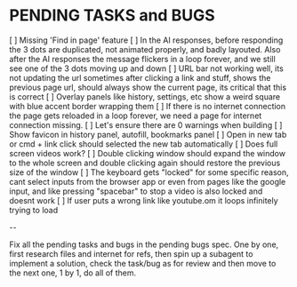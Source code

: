 # PENDING TASKS and BUGS

[ ] Missing 'Find in page' feature
[ ] In the AI responses, before responding the 3 dots are duplicated, not animated properly, and badly layouted. Also after the AI responses the message flickers in a loop forever, and we still see one of the 3 dots moving up and down
[ ] URL bar not working well, its not updating the url sometimes after clicking a link and stuff, shows the previous page url, should always show the current page, its critical that this is correct
[ ] Overlay panels like history, settings, etc show a weird square with blue accent border wrapping them
[ ] If there is no internet connection the page gets reloaded in a loop forever, we need a page for internet connection missing.
[ ] Let's ensure there are 0 warnings when building
[ ] Show favicon in history panel, autofill, bookmarks panel
[ ] Open in new tab or cmd + link click should selected the new tab automatically
[ ] Does full screen videos work?
[ ] Double clicking window should expand the window to the whole screen and double clicking again should restore the previous size of the window
[ ] The keyboard gets "locked" for some specific reason, cant select inputs from the browser app or even from pages like the google input, and like pressing "spacebar" to stop a video is also locked and doesnt work
[ ] If user puts a wrong link like youtube.om it loops infinitely trying to load

--

Fix all the pending tasks and bugs in the pending bugs spec. One by one, first research files and internet for refs, then spin up a subagent to implement a solution, check the task/bug as for review and then move to the next one, 1 by 1, do all of them.
